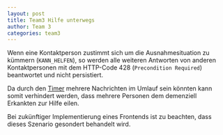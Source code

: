 ```yaml
---
layout: post
title: Team3 Hilfe unterwegs
author: Team 3
categories: team3
---
```


Wenn eine Kontaktperson zustimmt sich um die Ausnahmesituation zu kümmern (`KANN_HELFEN`),
so werden alle weiteren Antworten von anderen Kontaktpersonen mit dem HTTP-Code 428 (`Precondition Required`) beantwortet 
und nicht persistiert.

Da durch den [Timer](https://github.com/Archi-Lab-FAE/fae-team-3-documentation/blob/master/2020-01-23-team-3-timout-duration.md) mehrere Nachrichten im Umlauf sein könnten kann somit verhindert werden, dass mehrere Personen dem demenziell Erkankten 
zur Hilfe eilen.

Bei zukünftiger Implementierung eines Frontends ist zu beachten, dass dieses Szenario gesondert behandelt wird.  
